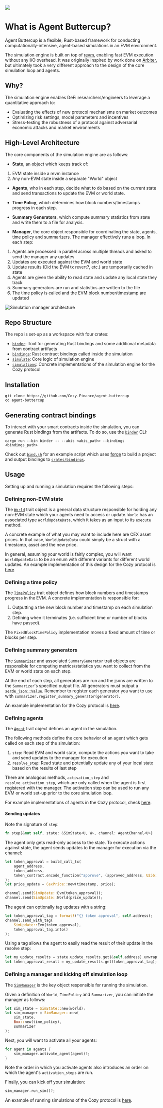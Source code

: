 ![](./docs/assets/agent_buttercup.png)

# What is Agent Buttercup?

Agent Buttercup is a flexible, Rust-based framework for conducting computationally-intensive, agent-based simulations in an EVM environment.

The simulation engine is built on top of [revm](https://github.com/bluealloy/revm), enabling fast EVM execution without any I/O overhead.
It was originally inspired by work done on [Arbiter](https://github.com/primitivefinance/arbiter), but ultimately took a very different approach to the design of the core simulation loop and agents.

## Why?

The simulation engine enables DeFi researchers/engineers to leverage a quantitative approach to:
- Evaluating the effects of new protocol mechanisms on market outcomes
- Optimizing risk settings, model parameters and incentives
- Stress-testing the robustness of a protocol against adversarial economic attacks and market environments

## High-Level Architecture

The core components of the simulation engine are as follows:

- **State**, an object which keeps track of:
1. EVM state inside a revm instance
2. Any non-EVM state inside a separate "World" object

- **Agents**, who in each step, decide what to do based on the current state and send transactions to update the EVM or world state.

- **Time Policy**, which determines how block numbers/timestamps progress in each step.

- **Summary Generators**, which compute summary statistics from state and write them to a file for analysis.

- **Manager**, the core object responsible for coordinating the state, agents, time policy and summarizers.
The manager effectively runs a loop. In each step:

1. Agents are processed in parallel across multiple threads and asked to send the manager any updates
2. Updates are executed against the EVM and world state
3. Update results (Did the EVM tx revert?, etc.) are temporarily cached in state
4. Agents are given the ability to read state and update any local state they track
5. Summary generators are run and statistics are written to the file
6. The time policy is called and the EVM block number/timestamp are updated

![Simulation manager architecture](docs/assets/architecture.png)


## Repo Structure

The repo is set-up as a workspace with four crates:

- [`binder`](crates/binder): Tool for generating Rust bindings and some additional metadata from contract artifacts
- [`bindings`](crates/bindings): Rust contract bindings called inside the simulation
- [`simulate`](crates/simulate): Core logic of simulation engine
- [`simulations`](crates/simulations): Concrete implementations of the simulation engine for the Cozy protocol

## Installation

```
git clone https://github.com/Cozy-Finance/agent-buttercup
cd agent-buttercup
```

## Generating contract bindings

To interact with your smart contracts inside the simulation, you can generate Rust bindings from the artifacts.
To do so, use the [`binder`](crates/binder/main.rs) CLI:

```
cargo run --bin binder -- --abis <abis_path> --bindings <bindings_path>
```

Check out [`bind.sh`](bind.sh) for an example script which uses [forge](https://github.com/foundry-rs/foundry/tree/master/forge) to build a project and output bindings to [`crates/bindings`](crates/bindings).


## Usage

Setting up and running a simulation requires the following steps:

### Defining non-EVM state

The [`World`](crates/simulate/src/state/world.rs) trait object is a general data structure responsible for holding any non-EVM state which your agents need to access or update. 
`World` has an associated type `WorldUpdateData`, which it takes as an input to its `execute` method.

A concrete example of what you may want to include here are CEX asset prices.
In that case, `WorldUpdateData` could simply be a struct with a timestamp, asset and the new price.

In general, assuming your world is fairly complex, you will want `WorldUpdateData` to be an enum with different variants for different world updates.
An example implementation of this design for the Cozy protocol is [here](crates/simulations/src/cozy/world.rs).

### Defining a time policy

The [`TimePolicy`](crates/simulate/src/time_policy.rs) trait object defines how block numbers and timestamps progress in the EVM.
A concrete implementation is responsible for:
1. Outputting a the new block number and timestamp on each simulation step.
2. Defining when it terminates (i.e. sufficient time or number of blocks have passed).

The `FixedBlockTimePolicy` implementation moves a fixed amount of time or blocks per step.


### Defining summary generators

The [`Summarizer`](crates/simulate/src/summarizer/mod.rs) and associated `SummaryGenerator` trait objects are responsible for computing metrics/statistics you want to collect from the EVM or world state on each step.

At the end of each step, all generators are run and the jsons are written to the `Summarizer`'s specified output file.
All generators must output a [`serde_json::Value`](https://docs.rs/serde_json/latest/serde_json/value/enum.Value.html).
Remember to register each generator you want to use with `summarizer.register_summary_generator(generator)`.

An example implementation for the Cozy protocol is [here](crates/simulations/src/cozy/summary_generators/).

### Defining agents

The [`Agent`](crates/simulate/src/agent/mod.rs) trait object defines an agent in the simulation.

The following methods define the core behavior of an agent which gets called on each step of the simulation:

1. `step`: Read EVM and world state, compute the actions you want to take and send updates to the manager for execution
2. `resolve_step`: Read state and potentially update any of your local state based on the results of last step

There are analogous methods, `activation_step` and `resolve_activation_step`, which are only called when the agent is first registered with the manager.
The activation step can be used to run any EVM or world set-up prior to the core simulation loop.

For example implementations of agents in the Cozy protocol, check [here](crates/simulations/src/cozy/agents/).

#### Sending updates

Note the signature of `step`:
```rust
fn step(&mut self, state: &SimState<U, W>, channel: AgentChannel<U>)
```
The agent only gets read-only access to the state. To execute actions against state, the agent sends updates to the manager for execution via the channel:

```rust
let token_approval = build_call_tx(
    agent_address,
    token_address,
    token_contract.encode_function("approve", (approved_address, U256::MAX))
);
let price_update = CexPrice::new(timestamp, price);

channel.send(SimUpdate::Evm(token_approval));
channel.send(SimUpdate::World(price_update));
```

The agent can optionally tag updates with a string:
```rust
let token_approval_tag = format!("{} token approval", self.address);
channel.send_with_tag(
    SimUpdate::Evm(token_approval),
    token_approval_tag.into()
);
```
Using a tag allows the agent to easily read the result of their update in the resolve step:
```rust
let my_update_results = state.update_results.get(&self.address).unwrap();
let token_approval_result = my_update_results.get(token_approval_tag);
```

### Defining a manager and kicking off simulation loop

The [`SimManager`](crates/simulate/src/manager.rs) is the key object responsible for running the simulation.  

Given a definition of `World`, `TimePolicy` and `Summarizer`, you can initiate the manager as follows:

```rust
let sim_state = SimState::new(world);
let sim_manager = SimManager::new(
    sim_state,
    Box::new(time_policy),
    summarizer
);
```

Next, you will want to activate all your agents:

```rust
for agent in agents {
    sim_manager.activate_agent(agent)?;
}
```

Note the order in which you activate agents also introduces an order on which the agent's `activation_steps` are run.

Finally, you can kick off your simulation:
```rust
sim_manager.run_sim()?;
```

An example of running simulations of the Cozy protocol is [here](crates/simulations/src/cozy/runner.rs).